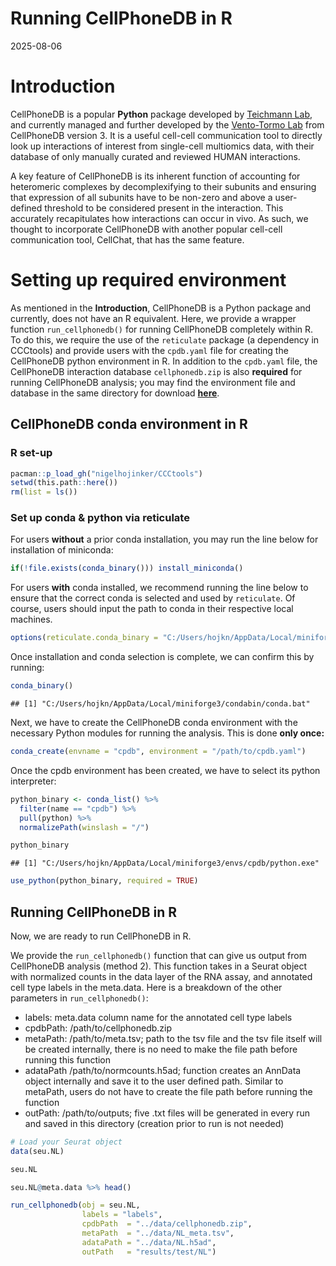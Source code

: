 Running CellPhoneDB in R
================
2025-08-06

# Introduction

CellPhoneDB is a popular **Python** package developed by [Teichmann
Lab](https://www.teichlab.org/), and currently managed and further
developed by the [Vento-Tormo Lab](https://ventolab.org/) from
CellPhoneDB version 3. It is a useful cell-cell communication tool to
directly look up interactions of interest from single-cell multiomics
data, with their database of only manually curated and reviewed HUMAN
interactions.

A key feature of CellPhoneDB is its inherent function of accounting for
heteromeric complexes by decomplexifying to their subunits and ensuring
that expression of all subunits have to be non-zero and above a
user-defined threshold to be considered present in the interaction. This
accurately recapitulates how interactions can occur in vivo. As such, we
thought to incorporate CellPhoneDB with another popular cell-cell
communication tool, CellChat, that has the same feature.

# Setting up required environment

As mentioned in the **Introduction**, CellPhoneDB is a Python package
and currently, does not have an R equivalent. Here, we provide a wrapper
function `run_cellphonedb()` for running CellPhoneDB completely within
R. To do this, we require the use of the `reticulate` package (a
dependency in CCCtools) and provide users with the `cpdb.yaml` file for
creating the CellPhoneDB python environment in R. In addition to the
`cpdb.yaml` file, the CellPhoneDB interaction database `cellphonedb.zip`
is also **required** for running CellPhoneDB analysis; you may find the
environment file and database in the same directory for download
[**here**](../data/).

## CellPhoneDB conda environment in R

### R set-up

``` r
pacman::p_load_gh("nigelhojinker/CCCtools")
setwd(this.path::here())
rm(list = ls())
```

### Set up conda & python via reticulate

For users **without** a prior conda installation, you may run the line
below for installation of miniconda:

``` r
if(!file.exists(conda_binary())) install_miniconda()
```

For users **with** conda installed, we recommend running the line below
to ensure that the correct conda is selected and used by `reticulate`.
Of course, users should input the path to conda in their respective
local machines.

``` r
options(reticulate.conda_binary = "C:/Users/hojkn/AppData/Local/miniforge3/condabin/conda.bat")
```

Once installation and conda selection is complete, we can confirm this
by running:

``` r
conda_binary()
```

    ## [1] "C:/Users/hojkn/AppData/Local/miniforge3/condabin/conda.bat"

Next, we have to create the CellPhoneDB conda environment with the
necessary Python modules for running the analysis. This is done **only
once:**

``` r
conda_create(envname = "cpdb", environment = "/path/to/cpdb.yaml")
```

Once the cpdb environment has been created, we have to select its python
interpreter:

``` r
python_binary <- conda_list() %>%
  filter(name == "cpdb") %>%
  pull(python) %>%
  normalizePath(winslash = "/")

python_binary
```

    ## [1] "C:/Users/hojkn/AppData/Local/miniforge3/envs/cpdb/python.exe"

``` r
use_python(python_binary, required = TRUE)
```

## Running CellPhoneDB in R

Now, we are ready to run CellPhoneDB in R.

We provide the `run_cellphonedb()` function that can give us output from
CellPhoneDB analysis (method 2). This function takes in a Seurat object
with normalized counts in the data layer of the RNA assay, and annotated
cell type labels in the meta.data. Here is a breakdown of the other
parameters in `run_cellphonedb()`:

- labels: meta.data column name for the annotated cell type labels
- cpdbPath: /path/to/cellphonedb.zip
- metaPath: /path/to/meta.tsv; path to the tsv file and the tsv file
  itself will be created internally, there is no need to make the file
  path before running this function
- adataPath /path/to/normcounts.h5ad; function creates an AnnData object
  internally and save it to the user defined path. Similar to metaPath,
  users do not have to create the file path before running the function
- outPath: /path/to/outputs; five .txt files will be generated in every
  run and saved in this directory (creation prior to run is not needed)

``` r
# Load your Seurat object
data(seu.NL)

seu.NL

seu.NL@meta.data %>% head()

run_cellphonedb(obj = seu.NL,
                labels = "labels",
                cpdbPath  = "../data/cellphonedb.zip",
                metaPath  = "../data/NL_meta.tsv",
                adataPath = "../data/NL.h5ad",
                outPath   = "results/test/NL")
```
